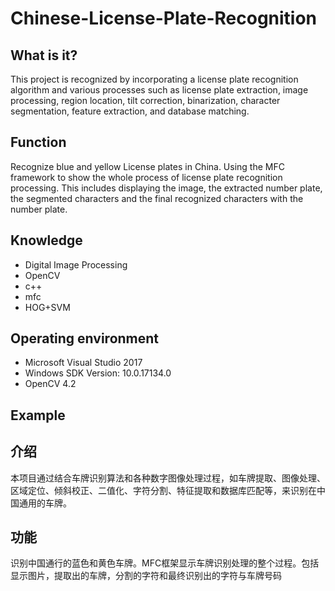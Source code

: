 # Chinese-License-Plate-Recognition

## What is it?

This project is recognized by incorporating a license plate recognition algorithm and various processes such as license plate extraction, image processing, region location, tilt correction, binarization, character segmentation, feature extraction, and database matching.

## Function

Recognize blue and yellow License plates in China. Using the MFC framework to show the whole process of license plate recognition processing. This includes displaying the image, the extracted number plate, the segmented characters and the final recognized characters with the number plate.

## Knowledge

- Digital Image Processing
- OpenCV
- c++
- mfc
- HOG+SVM

## Operating environment

- Microsoft Visual Studio 2017
- Windows SDK Version:  10.0.17134.0
- OpenCV 4.2

## Example


## 介绍

本项目通过结合车牌识别算法和各种数字图像处理过程，如车牌提取、图像处理、区域定位、倾斜校正、二值化、字符分割、特征提取和数据库匹配等，来识别在中国通用的车牌。

## 功能

识别中国通行的蓝色和黄色车牌。MFC框架显示车牌识别处理的整个过程。包括显示图片，提取出的车牌，分割的字符和最终识别出的字符与车牌号码
